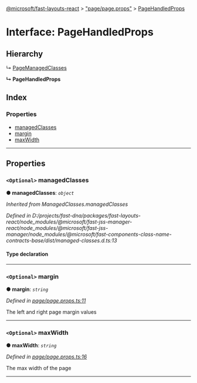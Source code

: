 [@microsoft/fast-layouts-react](../README.md) > ["page/page.props"](../modules/_page_page_props_.md) > [PageHandledProps](../interfaces/_page_page_props_.pagehandledprops.md)

# Interface: PageHandledProps

## Hierarchy

↳  [PageManagedClasses](_page_page_props_.pagemanagedclasses.md)

**↳ PageHandledProps**

## Index

### Properties

* [managedClasses](_page_page_props_.pagehandledprops.md#managedclasses)
* [margin](_page_page_props_.pagehandledprops.md#margin)
* [maxWidth](_page_page_props_.pagehandledprops.md#maxwidth)

---

## Properties

<a id="managedclasses"></a>

### `<Optional>` managedClasses

**● managedClasses**: *`object`*

*Inherited from ManagedClasses.managedClasses*

*Defined in D:/projects/fast-dna/packages/fast-layouts-react/node_modules/@microsoft/fast-jss-manager-react/node_modules/@microsoft/fast-jss-manager/node_modules/@microsoft/fast-components-class-name-contracts-base/dist/managed-classes.d.ts:13*

#### Type declaration

___
<a id="margin"></a>

### `<Optional>` margin

**● margin**: *`string`*

*Defined in [page/page.props.ts:11](https://github.com/Microsoft/fast-dna/blob/164dd3ca/packages/fast-layouts-react/src/page/page.props.ts#L11)*

The left and right page margin values

___
<a id="maxwidth"></a>

### `<Optional>` maxWidth

**● maxWidth**: *`string`*

*Defined in [page/page.props.ts:16](https://github.com/Microsoft/fast-dna/blob/164dd3ca/packages/fast-layouts-react/src/page/page.props.ts#L16)*

The max width of the page

___


